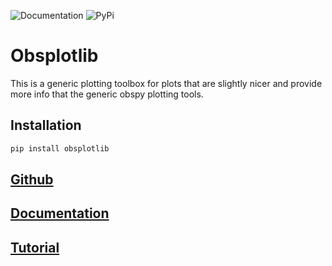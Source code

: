 ![Documentation](https://github.com/lsawade/obsplotlib/actions/workflows/deploy_gh_pages.yml/badge.svg)
![PyPi](https://github.com/lsawade/obsplotlib/actions/workflows/publish_pypi.yml/badge.svg)


# Obsplotlib

This is a generic plotting toolbox for plots that are slightly nicer and provide
more info that the generic obspy plotting tools.

## Installation

```bash
pip install obsplotlib
```

## [Github](http://github.com/lsawade/obsplotlib)
## [Documentation](http://lsawade.github.io/obsplotlib)
## [Tutorial](https://lsawade.github.io/obsplotlib/examples/run_tutorial.html#sphx-glr-examples-run-tutorial-py)

